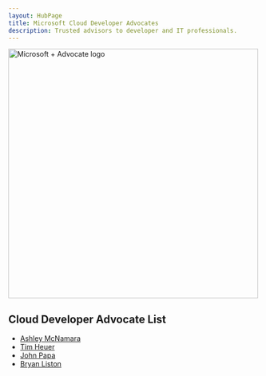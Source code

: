 ```yaml
--- 
layout: HubPage
title: Microsoft Cloud Developer Advocates
description: Trusted advisors to developer and IT professionals.
---
```


<div id="main" class="v2">
    <div class="container">
        <img width="500" alt="Microsoft + Advocate logo" src="https://raw.githubusercontent.com/ashleymcnamara/Developer-Advocate-Bit/master/BitMicrosoft.png" />
        <h2> Cloud Developer Advocate List </h2>
        <ul>
            <li> <a href="ashley-mcnamara">Ashley McNamara</a></li>
            <li><a href="tim-heuer">Tim Heuer</a></li>
            <li><a href="john-papa">John Papa</a></li>
            <li><a href="john-papa">Bryan Liston</a></li>
        </ul>
    </div>
 </div>
